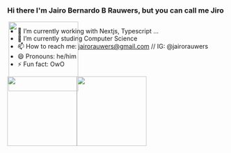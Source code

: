 

### Hi there I'm Jairo Bernardo B Rauwers, but you can call me Jiro
<img align="right" style="position:absolute;" height="160em" src="https://user-images.githubusercontent.com/14048545/169945763-2aa2eba0-4642-4b2b-934e-daa39207e452.png"></img>
##

- 🔭 I’m currently working with Nextjs, Typescript ...
- 🌱 I’m currently studing Computer Science
- 📫 How to reach me: jairorauwers@gmail.com // IG: @jairorauwers
- 😄 Pronouns: he/him
- ⚡ Fun fact: OwO 

<div align="center" style="display:flex;
  flex-wrap: wrap;">
  <a href="https://github.com/jirorauwers/">
    <img align="center" height="160em" src="https://github-readme-stats.vercel.app/api?username=JiroRauwers&show_icons=true&bg_color=30,e96443,904e95&hide_border=true&include_all_commits=true&title_color=fff&text_color=fff&count_private=true"/>
  </a>
  <a href="https://github.com/jirorauwers/">
    <img align="center" height="160em" src="https://github-readme-stats.vercel.app/api/top-langs/?username=JiroRauwers&hide_border=true&layout=default&bg_color=30,904e95,e96443&title_color=fff&text_color=fff"/>
  </a> 
</div>
 
 ##
